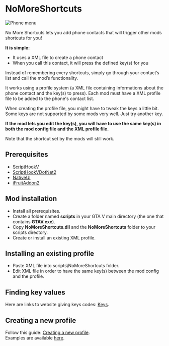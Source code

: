 # NoMoreShortcuts

![Phone menu](https://i.imgur.com/gddGwUE.png)

No More Shortcuts lets you add phone contacts that will trigger other mods shortcuts for you!

**It is simple:**
* It uses a XML file to create a phone contact
* When you call this contact, it will press the defined key(s) for you

Instead of remembering every shortcuts, simply go through your contact’s list and call the mod’s functionality.

It works using a profile system (a XML file containing informations about the phone contact and the key(s) to press).
Each mod must have a XML profile file to be added to the phone's contact list.

When creating the profile file, you might have to tweak the keys a little bit. Some keys are not supported by some mods very well. Just try another key.

**If the mod lets you edit the key(s), you will have to use the same key(s) in both the mod config file and the XML profile file.**

Note that the shortcut set by the mods will still work.


Prerequisites
---
* [ScriptHookV](http://www.dev-c.com/gtav/scripthookv/)
* [ScriptHookVDotNet2](https://github.com/crosire/scripthookvdotnet/releases)
* [NativeUI](https://github.com/Guad/NativeUI/releases)
* [iFruitAddon2](https://github.com/Bob74/iFruitAddon2/releases)
 
Mod installation
---
* Install all prerequisites.
* Create a folder named **scripts** in your GTA V main directory (the one that contains **GTAV.exe**).
* Copy **NoMoreShortcuts.dll** and the **NoMoreShortcuts** folder to your scripts directory.
* Create or install an existing XML profile.

Installing an existing profile
---
* Paste XML file into scripts\NoMoreShortcuts folder.
* Edit XML file in order to have the same key(s) between the mod config and the profile.

Finding key values
---
Here are links to website giving keys codes: [Keys](https://github.com/Bob74/NoMoreShortcuts/blob/master/doc/keys.md).

Creating a new profile
---
Follow this guide: [Creating a new profile](https://github.com/Bob74/NoMoreShortcuts/blob/master/doc/creatingProfiles.md).  
Examples are available [here](https://github.com/Bob74/NoMoreShortcuts/tree/master/Example).

